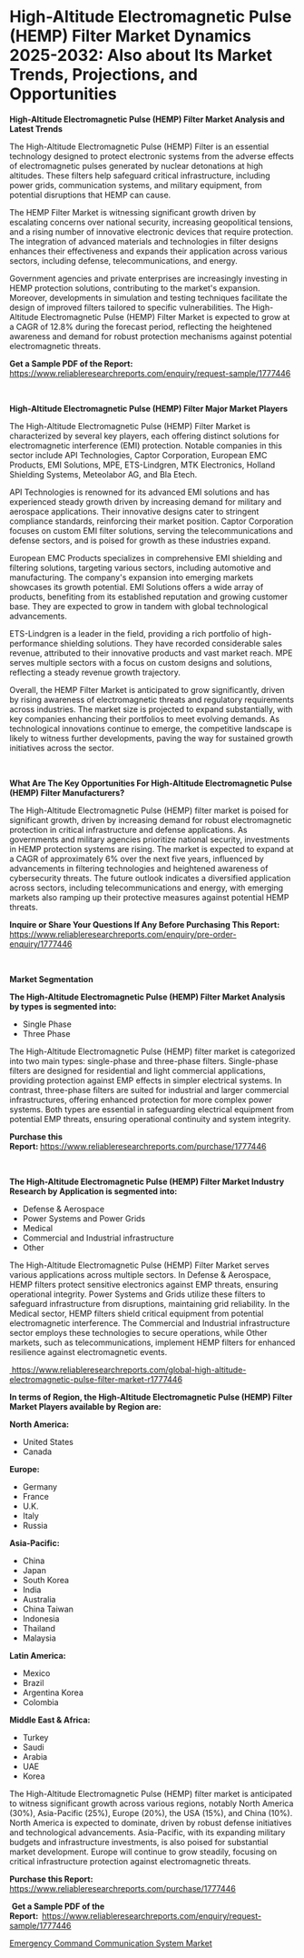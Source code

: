 <p><h1>High-Altitude Electromagnetic Pulse (HEMP) Filter Market Dynamics 2025-2032: Also about Its Market Trends, Projections, and Opportunities</h1></p><p><strong>High-Altitude Electromagnetic Pulse (HEMP) Filter Market Analysis and Latest Trends</strong></p>
<p><p>The High-Altitude Electromagnetic Pulse (HEMP) Filter is an essential technology designed to protect electronic systems from the adverse effects of electromagnetic pulses generated by nuclear detonations at high altitudes. These filters help safeguard critical infrastructure, including power grids, communication systems, and military equipment, from potential disruptions that HEMP can cause. </p><p>The HEMP Filter Market is witnessing significant growth driven by escalating concerns over national security, increasing geopolitical tensions, and a rising number of innovative electronic devices that require protection. The integration of advanced materials and technologies in filter designs enhances their effectiveness and expands their application across various sectors, including defense, telecommunications, and energy. </p><p>Government agencies and private enterprises are increasingly investing in HEMP protection solutions, contributing to the market's expansion. Moreover, developments in simulation and testing techniques facilitate the design of improved filters tailored to specific vulnerabilities. The High-Altitude Electromagnetic Pulse (HEMP) Filter Market is expected to grow at a CAGR of 12.8% during the forecast period, reflecting the heightened awareness and demand for robust protection mechanisms against potential electromagnetic threats.</p></p>
<p><strong>Get a Sample PDF of the Report:&nbsp;</strong> <a href="https://www.reliableresearchreports.com/enquiry/request-sample/1777446?utm_campaign=2002&utm_medium=2&utm_source=Github&utm_content=ia&utm_term=13022025&utm_id=high-altitude-electromagnetic-pulse-hemp-filter">https://www.reliableresearchreports.com/enquiry/request-sample/1777446</a></p>
<p>&nbsp;</p>
<p><strong>High-Altitude Electromagnetic Pulse (HEMP) Filter Major Market Players</strong></p>
<p><p>The High-Altitude Electromagnetic Pulse (HEMP) Filter Market is characterized by several key players, each offering distinct solutions for electromagnetic interference (EMI) protection. Notable companies in this sector include API Technologies, Captor Corporation, European EMC Products, EMI Solutions, MPE, ETS-Lindgren, MTK Electronics, Holland Shielding Systems, Meteolabor AG, and Bla Etech.</p><p>API Technologies is renowned for its advanced EMI solutions and has experienced steady growth driven by increasing demand for military and aerospace applications. Their innovative designs cater to stringent compliance standards, reinforcing their market position. Captor Corporation focuses on custom EMI filter solutions, serving the telecommunications and defense sectors, and is poised for growth as these industries expand.</p><p>European EMC Products specializes in comprehensive EMI shielding and filtering solutions, targeting various sectors, including automotive and manufacturing. The company's expansion into emerging markets showcases its growth potential. EMI Solutions offers a wide array of products, benefiting from its established reputation and growing customer base. They are expected to grow in tandem with global technological advancements.</p><p>ETS-Lindgren is a leader in the field, providing a rich portfolio of high-performance shielding solutions. They have recorded considerable sales revenue, attributed to their innovative products and vast market reach. MPE serves multiple sectors with a focus on custom designs and solutions, reflecting a steady revenue growth trajectory.</p><p>Overall, the HEMP Filter Market is anticipated to grow significantly, driven by rising awareness of electromagnetic threats and regulatory requirements across industries. The market size is projected to expand substantially, with key companies enhancing their portfolios to meet evolving demands. As technological innovations continue to emerge, the competitive landscape is likely to witness further developments, paving the way for sustained growth initiatives across the sector.</p></p>
<p>&nbsp;</p>
<p><strong>What Are The Key Opportunities For High-Altitude Electromagnetic Pulse (HEMP) Filter Manufacturers?</strong></p>
<p><p>The High-Altitude Electromagnetic Pulse (HEMP) filter market is poised for significant growth, driven by increasing demand for robust electromagnetic protection in critical infrastructure and defense applications. As governments and military agencies prioritize national security, investments in HEMP protection systems are rising. The market is expected to expand at a CAGR of approximately 6% over the next five years, influenced by advancements in filtering technologies and heightened awareness of cybersecurity threats. The future outlook indicates a diversified application across sectors, including telecommunications and energy, with emerging markets also ramping up their protective measures against potential HEMP threats.</p></p>
<p><strong>Inquire or Share Your Questions If Any Before Purchasing This Report:</strong> <a href="https://www.reliableresearchreports.com/enquiry/pre-order-enquiry/1777446?utm_campaign=2002&utm_medium=2&utm_source=Github&utm_content=ia&utm_term=13022025&utm_id=high-altitude-electromagnetic-pulse-hemp-filter">https://www.reliableresearchreports.com/enquiry/pre-order-enquiry/1777446</a></p>
<p>&nbsp;</p>
<p><strong>Market Segmentation</strong></p>
<p><strong>The High-Altitude Electromagnetic Pulse (HEMP) Filter Market Analysis by types is segmented into:</strong></p>
<p><ul><li>Single Phase</li><li>Three Phase</li></ul></p>
<p><p>The High-Altitude Electromagnetic Pulse (HEMP) filter market is categorized into two main types: single-phase and three-phase filters. Single-phase filters are designed for residential and light commercial applications, providing protection against EMP effects in simpler electrical systems. In contrast, three-phase filters are suited for industrial and larger commercial infrastructures, offering enhanced protection for more complex power systems. Both types are essential in safeguarding electrical equipment from potential EMP threats, ensuring operational continuity and system integrity.</p></p>
<p><strong>Purchase this Report:&nbsp;</strong><a href="https://www.reliableresearchreports.com/purchase/1777446?utm_campaign=2002&utm_medium=2&utm_source=Github&utm_content=ia&utm_term=13022025&utm_id=high-altitude-electromagnetic-pulse-hemp-filter">https://www.reliableresearchreports.com/purchase/1777446</a></p>
<p>&nbsp;</p>
<p><strong>The High-Altitude Electromagnetic Pulse (HEMP) Filter Market Industry Research by Application is segmented into:</strong></p>
<p><ul><li>Defense & Aerospace</li><li>Power Systems and Power Grids</li><li>Medical</li><li>Commercial and Industrial infrastructure</li><li>Other</li></ul></p>
<p><p>The High-Altitude Electromagnetic Pulse (HEMP) Filter Market serves various applications across multiple sectors. In Defense & Aerospace, HEMP filters protect sensitive electronics against EMP threats, ensuring operational integrity. Power Systems and Grids utilize these filters to safeguard infrastructure from disruptions, maintaining grid reliability. In the Medical sector, HEMP filters shield critical equipment from potential electromagnetic interference. The Commercial and Industrial infrastructure sector employs these technologies to secure operations, while Other markets, such as telecommunications, implement HEMP filters for enhanced resilience against electromagnetic events.</p></p>
<p><a href="https://www.reliableresearchreports.com/global-high-altitude-electromagnetic-pulse-filter-market-r1777446?utm_campaign=2002&utm_medium=2&utm_source=Github&utm_content=ia&utm_term=13022025&utm_id=high-altitude-electromagnetic-pulse-hemp-filter">&nbsp;https://www.reliableresearchreports.com/global-high-altitude-electromagnetic-pulse-filter-market-r1777446</a></p>
<p><strong>In terms of Region, the High-Altitude Electromagnetic Pulse (HEMP) Filter Market Players available by Region are:</strong></p>
<p>
    <p> <strong> North America: </strong>
        <ul>
            <li>United States</li>
            <li>Canada</li>
        </ul>
        </p> 
    <p> <strong> Europe: </strong>
        <ul>
            <li>Germany</li>
            <li>France</li>
            <li>U.K.</li>
            <li>Italy</li>
            <li>Russia</li>
        </ul>
        </p> 
    <p> <strong> Asia-Pacific: </strong>
        <ul>
            <li>China</li>
            <li>Japan</li>
            <li>South Korea</li>
            <li>India</li>
            <li>Australia</li>
            <li>China Taiwan</li>
            <li>Indonesia</li>
            <li>Thailand</li>
            <li>Malaysia</li>
        </ul>
        </p> 
    <p> <strong> Latin America: </strong>
        <ul>
            <li>Mexico</li>
            <li>Brazil</li>
            <li>Argentina Korea</li>
            <li>Colombia</li>
        </ul>
        </p> 
    <p> <strong> Middle East & Africa: </strong>
        <ul>
            <li>Turkey</li>
            <li>Saudi</li>
            <li>Arabia</li>
            <li>UAE</li>
            <li>Korea</li>
        </ul>
    </p>
    </p>
<p><p>The High-Altitude Electromagnetic Pulse (HEMP) filter market is anticipated to witness significant growth across various regions, notably North America (30%), Asia-Pacific (25%), Europe (20%), the USA (15%), and China (10%). North America is expected to dominate, driven by robust defense initiatives and technological advancements. Asia-Pacific, with its expanding military budgets and infrastructure investments, is also poised for substantial market development. Europe will continue to grow steadily, focusing on critical infrastructure protection against electromagnetic threats.</p></p>
<p><strong>Purchase this Report: </strong><a href="https://www.reliableresearchreports.com/purchase/1777446?utm_campaign=2002&utm_medium=2&utm_source=Github&utm_content=ia&utm_term=13022025&utm_id=high-altitude-electromagnetic-pulse-hemp-filter">https://www.reliableresearchreports.com/purchase/1777446</a></p>
<p>&nbsp;<strong>Get a Sample PDF of the Report:&nbsp;&nbsp;</strong><a href="https://www.reliableresearchreports.com/enquiry/request-sample/1777446?utm_campaign=2002&utm_medium=2&utm_source=Github&utm_content=ia&utm_term=13022025&utm_id=high-altitude-electromagnetic-pulse-hemp-filter">https://www.reliableresearchreports.com/enquiry/request-sample/1777446</a></p>
<p><strong></strong></p>
<p><p><a href="https://github.com/nathandecarvalho/Market-Research-Report-List-6/blob/main/emergency-command-communication-system-market.md?utm_campaign=2002&utm_medium=2&utm_source=Github&utm_content=ia&utm_term=13022025&utm_id=high-altitude-electromagnetic-pulse-hemp-filter">Emergency Command Communication System Market</a></p></p>